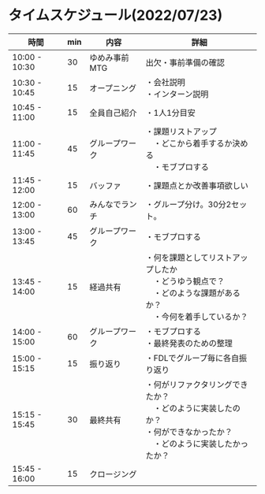 # タイムスケジュール(2022/07/23)

| 時間            | min | 内容       | 詳細                                                                    |
|---------------|---|----------|-----------------------------------------------------------------------|
| 10:00 - 10:30 | 30 | ゆめみ事前MTG | 出欠・事前準備の確認                                                            |
| 10:30 - 10:45 | 15 | オープニング   | ・会社説明<br>・インターン説明                                                     |
| 10:45 - 11:00 | 15 | 全員自己紹介   | ・1人1分目安                                                               |
| 11:00 - 11:45 | 45 | グループワーク  | ・課題リストアップ<br>　・どこから着手するか決める<br>　・モブプロする                               |
| 11:45 - 12:00 | 15 | バッファ     | ・課題点とか改善事項欲しい                                                         |
| 12:00 - 13:00 | 60 | みんなでランチ  | ・グループ分け。30分2セット。                                                      |
| 13:00 - 13:45 | 45 | グループワーク  | ・モブプロする                                                               |
| 13:45 - 14:00 | 15 | 経過共有     | ・何を課題としてリストアップしたか<br>　・どうゆう観点で？<br>　・どのような課題があるか？<br>　・今何を着手しているか？    |
| 14:00 - 15:00 | 60 | グループワーク  | ・モブプロする<br>・最終発表のための整理                                                |
| 15:00 - 15:15 | 15 | 振り返り     | ・FDLでグループ毎に各自振り返り                                                     |
| 15:15 - 15:45 | 30 | 最終共有     | ・何がリファクタリングできたか？<br>　・どのように実装したのか？<br>・何ができなかったか？<br>　・どのように実装したかったか？ |
| 15:45 - 16:00 | 15 | クロージング   |                                                                       |

